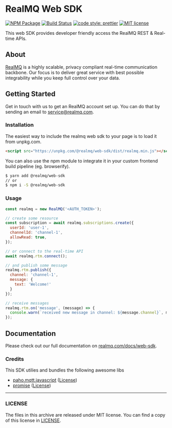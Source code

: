 # RealMQ Web SDK

[![NPM Package](https://img.shields.io/npm/v/@realmq/web-sdk.svg?style=flat-square)](https://www.npmjs.com/package/@realmq/web-sdk)
[![Build Status](https://img.shields.io/travis/RealMQ/realmq-web-sdk/master.svg?style=flat-square)](https://travis-ci.org/RealMQ/realmq-web-sdk)
[![code style: prettier](https://img.shields.io/badge/code_style-prettier-ff69b4.svg?style=flat-square)](https://github.com/prettier/prettier)
[![MIT license](https://img.shields.io/github/license/realmq/realmq-web-sdk.svg?style=flat-square)](LICENSE)

This web SDK provides developer friendly access the RealMQ REST & Real-time APIs.

## About

[RealMQ](https://realmq.com) is a highly scalable, privacy compliant real-time communication backbone.
Our focus is to deliver great service with best possible integrability while you keep full control over your data.

## Getting Started

Get in touch with us to get an RealMQ account set up.
You can do that by sending an email to service@realmq.com.

### Installation

The easiest way to include the realmq web sdk to your page is to load it from unpkg.com.

```html
<script src="https://unpkg.com/@realmq/web-sdk/dist/realmq.min.js"></script>
```

You can also use the npm module to integrate it in your custom frontend build pipeline (eg. browserify).

```bash
$ yarn add @realmq/web-sdk
// or
$ npm i -S @realmq/web-sdk
```

### Usage

```js
const realmq = new RealMQ('<AUTH_TOKEN>');

// create some resource
const subscription = await realmq.subscriptions.create({
  userId: 'user-1',
  channelId: 'channel-1',
  allowRead: true,
});

// or connect to the real-time API
await realmq.rtm.connect();

// and publish some message
realmq.rtm.publish({
  channel: 'channel-1',
  message: {
    text: 'Welcome!'
  }
});

// receive messages
realmq.rtm.on('message', (message) => {
  console.warn(`received new message in channel: ${message.channel}`, message.data)
});
```

## Documentation

Please check out our full documentation on [realmq.com/docs/web-sdk](https://realmq.com/docs/web-sdk).

### Credits

This SDK utilies and bundles the following awesome libs

* [paho.mqtt.javascript](https://github.com/eclipse/paho.mqtt.javascript) ([License](http://www.eclipse.org/org/documents/edl-v10.php))
* [promise](https://github.com/then/promise) ([License](https://github.com/then/promise/blob/master/LICENSE))

---

### LICENSE

The files in this archive are released under MIT license.
You can find a copy of this license in [LICENSE](LICENSE).
